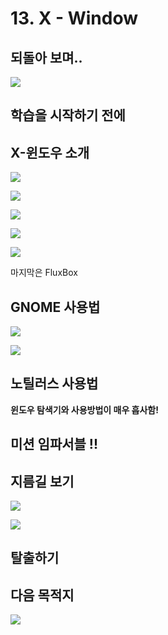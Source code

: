 # 13. X - Window

## 되돌아 보며.. 

![](../../../.gitbook/assets/image%20%28905%29.png)

## 학습을 시작하기 전에

## X-윈도우 소개 

![](../../../.gitbook/assets/image%20%28876%29.png)

![](../../../.gitbook/assets/image%20%28872%29.png)



![](../../../.gitbook/assets/image%20%28877%29.png)

![](../../../.gitbook/assets/image%20%28912%29.png)

![](../../../.gitbook/assets/image%20%28887%29.png)

 마지막은 FluxBox





## GNOME 사용법 

![](../../../.gitbook/assets/image%20%28884%29.png)

![](../../../.gitbook/assets/image%20%28875%29.png)

## 노틸러스 사용법  

 **윈도우 탐색기와 사용방법이 매우 흡사함!**

## 미션 임파서블 !! 

## 지름길 보기 

![](../../../.gitbook/assets/image%20%28898%29.png)

![](../../../.gitbook/assets/image%20%28926%29.png)

## 탈출하기 

## 다음 목적지

![](../../../.gitbook/assets/image%20%28907%29.png)

